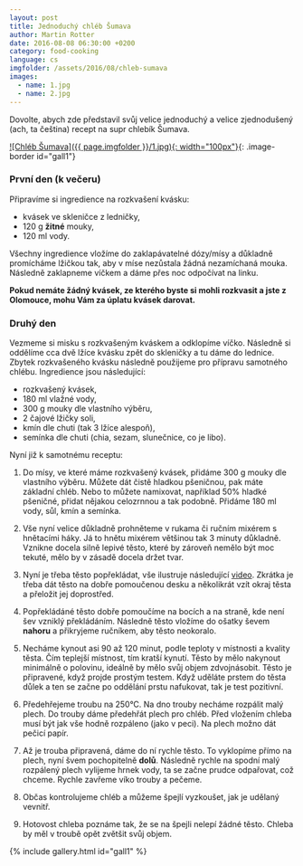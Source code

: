 ```yaml
---
layout: post
title: Jednoduchý chléb Šumava
author: Martin Rotter
date: 2016-08-08 06:30:00 +0200
category: food-cooking
language: cs
imgfolder: /assets/2016/08/chleb-sumava
images:
  - name: 1.jpg
  - name: 2.jpg
---
```


Dovolte, abych zde představil svůj velice jednoduchý a velice zjednodušený (ach, ta čeština) recept na supr chlebík Šumava.
<!--more-->

[![Chléb Šumava]({{ page.imgfolder }}/1.jpg){: width="100px"}](#){: .image-border id="gall1"}

### První den (k večeru)

Připravíme si ingredience na rozkvašení kvásku:

* kvásek ve skleničce z ledničky,
* 120 g **žitné** mouky,
* 120 ml vody.

Všechny ingredience vložíme do zaklapávatelné dózy/mísy a důkladně promícháme lžičkou tak, aby v míse nezůstala žádná nezamíchaná mouka. Následně zaklapneme víčkem a dáme přes noc odpočívat na linku.

**Pokud nemáte žádný kvásek, ze kterého byste si mohli rozkvasit a jste z Olomouce, mohu Vám za úplatu kvásek darovat.**

### Druhý den

Vezmeme si misku s rozkvašeným kváskem a odklopíme víčko. Následně si oddělíme cca dvě lžíce kvásku zpět do skleničky a tu dáme do lednice. Zbytek rozkvašeného kvásku následně použijeme pro přípravu samotného chlébu. Ingredience jsou následující:

* rozkvašený kvásek,
* 180 ml vlažné vody,
* 300 g mouky dle vlastního výběru,
* 2 čajové lžičky soli,
* kmín dle chuti (tak 3 lžíce alespoň),
* semínka dle chuti (chia, sezam, slunečnice, co je libo).

Nyní již k samotnému receptu:

1. Do mísy, ve které máme rozkvašený kvásek, přidáme 300 g mouky dle vlastního výběru. Můžete dát čistě hladkou pšeničnou, pak máte základní chléb. Nebo to můžete namixovat, například 50% hladké pšeničné, přidat nějakou celozrnnou a tak podobně. Přidáme 180 ml vody, sůl, kmín a semínka.

2. Vše nyní velice důkladně prohněteme v rukama či ručním mixérem s hnětacími háky. Já to hnětu mixérem většinou tak 3 minuty důkladně. Vznikne docela silně lepivé těsto, které by zároveň nemělo být moc tekuté, mělo by v zásadě docela držet tvar.

3. Nyní je třeba těsto popřekládat, vše ilustruje následující [video](https://www.youtube.com/watch?v=nCCHzSjUNXc). Zkrátka je třeba dát těsto na dobře pomoučenou desku a několikrát vzít okraj těsta a přeložit jej doprostřed.

4. Popřekládáné těsto dobře pomoučíme na bocích a na straně, kde není šev vzniklý překládáním. Následně těsto vložíme do ošatky ševem **nahoru** a přikryjeme ručníkem, aby těsto neokoralo.

5. Necháme kynout asi 90 až 120 minut, podle teploty v místnosti a kvality těsta. Čím teplejší místnost, tím kratší kynutí. Těsto by mělo nakynout minimálně o polovinu, ideálně by mělo svůj objem zdvojnásobit. Těsto je připravené, když projde prostým testem. Když uděláte prstem do těsta důlek a ten se začne po oddělání prstu nafukovat, tak je test pozitivní.

6. Předehřejeme troubu na 250°C. Na dno trouby necháme rozpálit malý plech. Do trouby dáme předehřát plech pro chléb. Před vložením chleba musí být jak vše hodně rozpáleno (jako v peci). Na plech možno dát pečicí papír.

7. Až je trouba připravená, dáme do ní rychle těsto. To vyklopíme přímo na plech, nyní švem pochopitelně **dolů**. Následně rychle na spodní malý rozpálený plech vylijeme hrnek vody, ta se začne prudce odpařovat, což chceme. Rychle zavřeme víko trouby a pečeme.

8. Občas kontrolujeme chléb a můžeme špejlí vyzkoušet, jak je udělaný vevnitř.

9. Hotovost chleba poznáme tak, že se na špejli nelepí žádné těsto. Chleba by měl v troubě opět zvětšit svůj objem.





{% include gallery.html id="gall1" %}